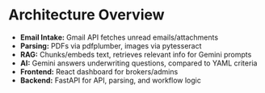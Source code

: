 # Architecture Overview

- **Email Intake:** Gmail API fetches unread emails/attachments
- **Parsing:** PDFs via pdfplumber, images via pytesseract
- **RAG:** Chunks/embeds text, retrieves relevant info for Gemini prompts
- **AI:** Gemini answers underwriting questions, compared to YAML criteria
- **Frontend:** React dashboard for brokers/admins
- **Backend:** FastAPI for API, parsing, and workflow logic 